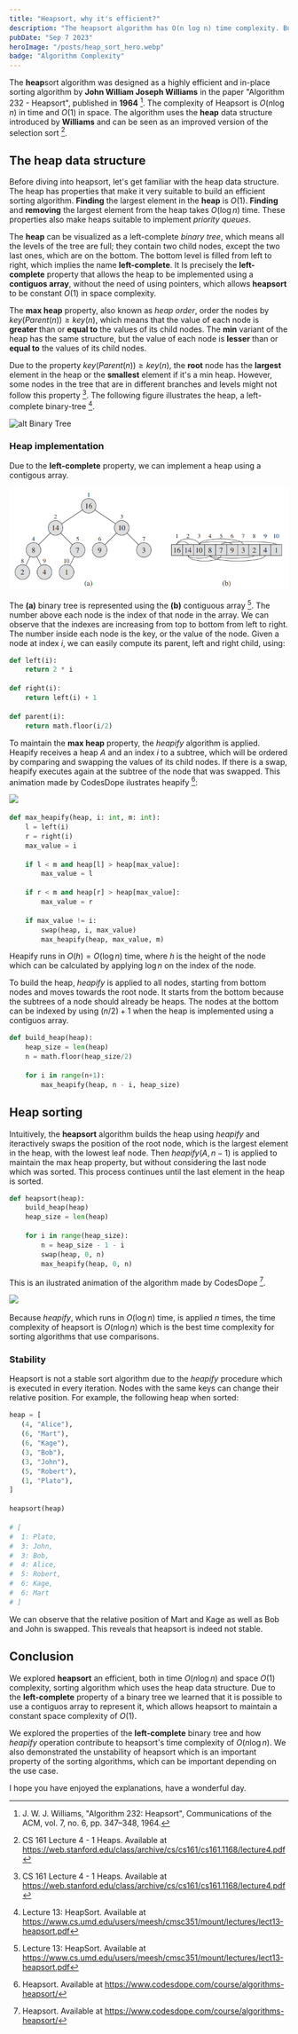 ```yaml
---
title: "Heapsort, why it's efficient?"
description: "The heapsort algorithm has O(n log n) time complexity. But it uses the heap data structure and has O(1) space complexity, why?"
pubDate: "Sep 7 2023"
heroImage: "/posts/heap_sort_hero.webp"
badge: "Algorithm Complexity"
---
```


The **heap**sort algorithm was designed as a highly efficient and in-place sorting algorithm by **John William Joseph Williams** in the paper "Algorithm 232 - Heapsort", published in **1964** [^1].
The complexity of Heapsort is $O(n \log n)$ in time and $O(1)$ in space.
The algorithm uses the **heap** data structure introduced by **Williams** and can be seen as an improved version of the selection sort [^2].

## The heap data structure

Before diving into heapsort, let's get familiar with the heap data structure.
The heap has properties that make it very suitable to build an efficient sorting algorithm.
**Finding** the largest element in the **heap** is $O(1)$.
**Finding** and **removing** the largest element from the heap takes $O(\log n)$ time.
These properties also make heaps suitable to implement *priority queues*.

The **heap** can be visualized as a left-complete *binary tree*, which means all the levels of the tree are full;
they contain two child nodes, except the two last ones, which are on the bottom.
The bottom level is filled from left to right, which implies the name **left-complete**.
It Is precisely the **left-complete** property that allows the heap to be implemented using a **contiguos array**, without the need of using pointers, which allows **heapsort** to be constant $O(1)$ in space complexity.

The **max heap** property, also known as *heap order*, order the nodes by $key(Parent(n)) \ge key(n)$, which means that the value of each node is **greater** than or **equal to** the values of its child nodes.
The **min** variant of the heap has the same structure, but the value of each node is **lesser** than or **equal to** the values of its child nodes.

Due to the property $key(Parent(n)) \ge key(n)$, the **root** node has the **largest** element in the heap or the **smallest** element if it's a min heap.
However, some nodes in the tree that are in different branches and levels might not follow this property [^2].
The following figure illustrates the heap, a left-complete binary-tree [^3].

![alt Binary Tree](https://i.imgur.com/GkvM9Y2.png)

### Heap implementation

Due to the **left-complete** property, we can implement a heap using a contigous array.

![alt Heap array implementation](https://raw.githubusercontent.com/huzaifaarain/mime/master/heapsort.png)

The **(a)** binary tree is represented using the **(b)** contiguous array [^3].
The number above each node is the index of that node in the array.
We can observe that the indexes are increasing from top to bottom from left to right.
The number inside each node is the key, or the value of the node.
Given a node at index $i$, we can easily compute its parent, left and right child, using:

```python
def left(i):
    return 2 * i

def right(i):
    return left(i) + 1

def parent(i):
    return math.floor(i/2)
```

To maintain the **max heap** property, the *heapify* algorithm is applied.
Heapify receives a heap $A$ and an index $i$ to a subtree, which will be ordered by comparing and swapping the values of its child nodes.
If there is a swap, heapify executes again at the subtree of the node that was swapped.
This animation made by CodesDope ilustrates heapify [^4]:

![](https://www.codesdope.com/staticroot/images/algorithm/heapsort1.gif)

```python
def max_heapify(heap, i: int, m: int):
    l = left(i)
    r = right(i)
    max_value = i

    if l < m and heap[l] > heap[max_value]:
        max_value = l

    if r < m and heap[r] > heap[max_value]:
        max_value = r

    if max_value != i:
        swap(heap, i, max_value)
        max_heapify(heap, max_value, m)
```

Heapify runs in $O(h) = O(\log n)$ time, where $h$ is the height of the node which can be calculated by applying $\log n$ on the index of the node.

To build the heap, $heapify$ is applied to all nodes, starting from bottom nodes and moves towards the root node.
It starts from the bottom because the subtrees of a node should already be heaps.
The nodes at the bottom can be indexed by using $(n/2) + 1$ when the heap is implemented using a contiguos array.

```python
def build_heap(heap):
    heap_size = len(heap)
    n = math.floor(heap_size/2)

    for i in range(n+1):
        max_heapify(heap, n - i, heap_size)
```


## Heap sorting

Intuitively, the **heapsort** algorithm builds the heap using $heapify$ and iteractively swaps the position of the root node, which is the largest element in the heap, with the lowest leaf node.
Then $heapify(A, n-1)$ is applied to maintain the max heap property, but without considering the last node which was sorted.
This process continues until the last element in the heap is sorted.

```python
def heapsort(heap):
    build_heap(heap)
    heap_size = len(heap)

    for i in range(heap_size):
        n = heap_size - 1 - i
        swap(heap, 0, n)
        max_heapify(heap, 0, n)
```

This is an ilustrated animation of the algorithm made by CodesDope [^4].

![](https://www.codesdope.com/staticroot/images/algorithm/heapsort2.gif)

Because $heapify$, which runs in $O(\log n)$ time, is applied $n$ times,
the time complexity of heapsort is $O(n \log n)$
which is the best time complexity for sorting algorithms that use comparisons.


### Stability

Heapsort is not a stable sort algorithm due to the $heapify$ procedure which is executed in every iteration.
Nodes with the same keys can change their relative position.
For example, the following heap when sorted:

```python
heap = [
   (4, "Alice"),
   (6, "Mart"),
   (6, "Kage"),
   (3, "Bob"),
   (3, "John"),
   (5, "Robert"),
   (1, "Plato"),
]

heapsort(heap)

# [
#  1: Plato,
#  3: John, 
#  3: Bob, 
#  4: Alice, 
#  5: Robert, 
#  6: Kage, 
#  6: Mart
# ]
```

We can observe that the relative position of Mart and Kage as well as Bob and John is swapped.
This reveals that heapsort is indeed not stable.


## Conclusion

We explored **heapsort** an efficient, both in time $O(n \log n)$ and space $O(1)$ complexity,
sorting algorithm which uses the heap data structure.
Due to the **left-complete** property of a binary tree we learned that it is possible to use a contiguos array to represent it,
which allows heapsort to maintain a constant space complexity of $O(1)$.

We explored the properties of the **left-complete** binary tree and how $heapify$ operation contribute to heapsort's time complexity of $O(n \log n)$.
We also demonstrated the unstability of heapsort which is an important property of the sorting algorithms, which can be important depending on the use case.

I hope you have enjoyed the explanations, have a wonderful day.


[^1]: J. W. J. Williams, "Algorithm 232: Heapsort", Communications of the ACM, vol. 7, no. 6, pp. 347–348, 1964.
[^2]: CS 161 Lecture 4 - 1 Heaps. Available at https://web.stanford.edu/class/archive/cs/cs161/cs161.1168/lecture4.pdf
[^3]: Lecture 13: HeapSort. Available at https://www.cs.umd.edu/users/meesh/cmsc351/mount/lectures/lect13-heapsort.pdf
[^4]: Heapsort. Available at https://www.codesdope.com/course/algorithms-heapsort/

